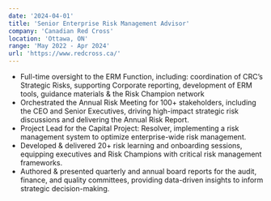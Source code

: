 ```yaml
---
date: '2024-04-01'
title: 'Senior Enterprise Risk Management Advisor'
company: 'Canadian Red Cross'
location: 'Ottawa, ON'
range: 'May 2022 - Apr 2024'
url: 'https://www.redcross.ca/'
---
```


- Full-time oversight to the ERM Function, including: coordination of CRC’s Strategic Risks, supporting Corporate reporting, development of ERM tools, guidance materials & the Risk Champion network
- Orchestrated the Annual Risk Meeting for 100+ stakeholders, including the CEO and Senior Executives, driving high-impact strategic risk discussions and delivering the Annual Risk Report.
- Project Lead for the Capital Project: Resolver, implementing a risk management system to optimize enterprise-wide risk management.
- Developed & delivered 20+ risk learning and onboarding sessions, equipping executives and Risk Champions with critical risk management frameworks.
- Authored & presented quarterly and annual board reports for the audit, finance, and quality committees, providing data-driven insights to inform strategic decision-making.